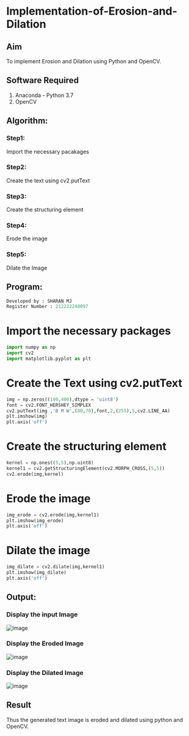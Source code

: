 # Implementation-of-Erosion-and-Dilation
## Aim
To implement Erosion and Dilation using Python and OpenCV.
## Software Required
1. Anaconda - Python 3.7
2. OpenCV
## Algorithm:
### Step1:
Import the necessary pacakages
### Step2:
Create the text using cv2.putText
### Step3:
Create the structuring element
### Step4:
Erode the image
### Step5:
Dilate the Image
## Program:
``` Python
Developed by : SHARAN MJ
Register Number : 212222240097
```
# Import the necessary packages
```python
import numpy as np
import cv2
import matplotlib.pyplot as plt
```
# Create the Text using cv2.putText
```python
img = np.zeros((100,400),dtype = 'uint8')
font = cv2.FONT_HERSHEY_SIMPLEX
cv2.putText(img ,'B M W',(80,70),font,2,(255),5,cv2.LINE_AA)
plt.imshow(img)
plt.axis('off')
```
# Create the structuring element
```python
kernel = np.ones((5,5),np.uint8)
kernel1 = cv2.getStructuringElement(cv2.MORPH_CROSS,(5,5))
cv2.erode(img,kernel)
```
# Erode the image
```python
img_erode = cv2.erode(img,kernel1)
plt.imshow(img_erode)
plt.axis('off')
```
# Dilate the image
```python
img_dilate = cv2.dilate(img,kernel1)
plt.imshow(img_dilate)
plt.axis('off')
```
## Output:

### Display the input Image
![image](https://github.com/Nagul71/erosion--dilation/assets/118661118/ed4d03f3-0b49-4fbc-98e9-d8b06c2a15a2)


### Display the Eroded Image
![image](https://github.com/Nagul71/erosion--dilation/assets/118661118/464c52fb-70bc-452e-a43e-ffcc9d9981ca)


### Display the Dilated Image
![image](https://github.com/Nagul71/erosion--dilation/assets/118661118/f67c4477-1e87-4a6e-acbf-8b9f1f3f5ad1)


## Result
Thus the generated text image is eroded and dilated using python and OpenCV.
